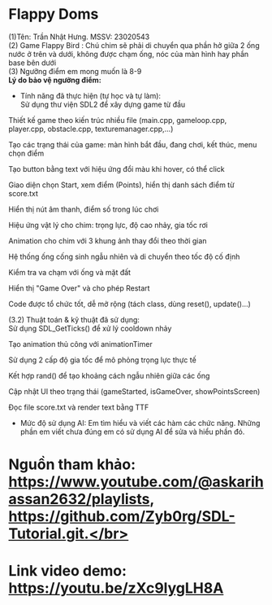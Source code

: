 # Flappy Doms
(1)Tên: Trần Nhật Hưng. MSSV: 23020543</br>
(2) Game Flappy Bird : Chú chim sẽ phải di chuyển qua phần hở giữa 2 ống nước ở trên và dưới, không được chạm ống, nóc của màn hình hay phần base bên dưới </br>
(3) Ngưỡng điểm em mong muốn là 8-9</br>
<strong> Lý do bảo vệ ngưỡng điểm:</strong></br>
- Tính năng đã thực hiện (tự học và tự làm):</br>
 Sử dụng thư viện SDL2 để xây dựng game từ đầu</br>

 Thiết kế game theo kiến trúc nhiều file (main.cpp, gameloop.cpp, player.cpp, obstacle.cpp, texturemanager.cpp,…)</br>

 Tạo các trạng thái của game: màn hình bắt đầu, đang chơi, kết thúc, menu chọn điểm</br>

 Tạo button bằng text với hiệu ứng đổi màu khi hover, có thể click</br>

 Giao diện chọn Start, xem điểm (Points), hiển thị danh sách điểm từ score.txt</br>

 Hiển thị nút âm thanh, điểm số trong lúc chơi</br>

 Hiệu ứng vật lý cho chim: trọng lực, độ cao nhảy, gia tốc rơi</br>

 Animation cho chim với 3 khung ảnh thay đổi theo thời gian</br>

 Hệ thống ống cống sinh ngẫu nhiên và di chuyển theo tốc độ cố định</br>

 Kiểm tra va chạm với ống và mặt đất</br>

 Hiển thị "Game Over" và cho phép Restart</br>

 Code được tổ chức tốt, dễ mở rộng (tách class, dùng reset(), update()…)</br>

(3.2) Thuật toán & kỹ thuật đã sử dụng:  </br>
Sử dụng SDL_GetTicks() để xử lý cooldown nhảy</br>

Tạo animation thủ công với animationTimer</br>

Sử dụng 2 cấp độ gia tốc để mô phỏng trọng lực thực tế</br>

Kết hợp rand() để tạo khoảng cách ngẫu nhiên giữa các ống</br>

Cập nhật UI theo trạng thái (gameStarted, isGameOver, showPointsScreen)</br>

Đọc file score.txt và render text bằng TTF</br>
- Mức độ sử dụng AI:
 Em tìm hiểu và viết các hàm các chức năng. Những phần em viết chưa đúng em có sử dụng AI để sửa và hiểu phần đó. 
# Nguồn tham khảo: https://www.youtube.com/@askarihassan2632/playlists, https://github.com/Zyb0rg/SDL-Tutorial.git.</br>
# Link video demo: https://youtu.be/zXc9lygLH8A </br>
